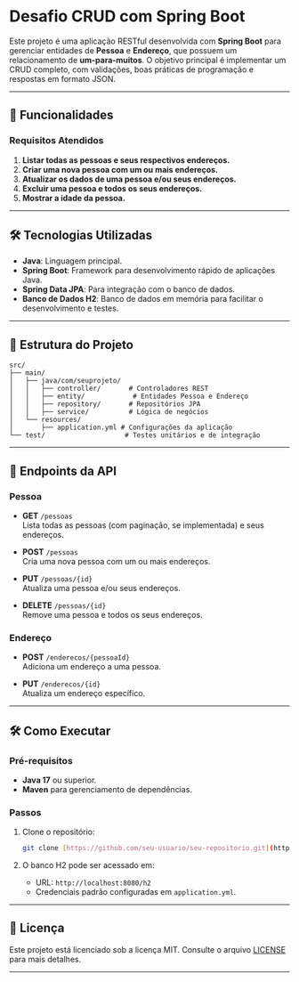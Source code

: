 # Desafio CRUD com Spring Boot

Este projeto é uma aplicação RESTful desenvolvida com **Spring Boot** para gerenciar entidades de **Pessoa** e **Endereço**, que possuem um relacionamento de **um-para-muitos**. O objetivo principal é implementar um CRUD completo, com validações, boas práticas de programação e respostas em formato JSON.

---

## 🚀 Funcionalidades

### Requisitos Atendidos
1. **Listar todas as pessoas e seus respectivos endereços.**
2. **Criar uma nova pessoa com um ou mais endereços.**
3. **Atualizar os dados de uma pessoa e/ou seus endereços.**
4. **Excluir uma pessoa e todos os seus endereços.**
5. **Mostrar a idade da pessoa.**

---

## 🛠️ Tecnologias Utilizadas

- **Java**: Linguagem principal.
- **Spring Boot**: Framework para desenvolvimento rápido de aplicações Java.
- **Spring Data JPA**: Para integração com o banco de dados.
- **Banco de Dados H2**: Banco de dados em memória para facilitar o desenvolvimento e testes.

---

## 📂 Estrutura do Projeto

```
src/
├── main/
│   ├── java/com/seuprojeto/
│   │   ├── controller/       # Controladores REST
│   │   ├── entity/            # Entidades Pessoa e Endereço
│   │   ├── repository/       # Repositórios JPA
│   │   ├── service/          # Lógica de negócios
│   └── resources/
│       ├── application.yml # Configurações da aplicação
└── test/                    # Testes unitários e de integração
```

---

## 📖 Endpoints da API

### Pessoa
- **GET** `/pessoas`  
  Lista todas as pessoas (com paginação, se implementada) e seus endereços.
  
- **POST** `/pessoas`  
  Cria uma nova pessoa com um ou mais endereços.

- **PUT** `/pessoas/{id}`  
  Atualiza uma pessoa e/ou seus endereços.

- **DELETE** `/pessoas/{id}`  
  Remove uma pessoa e todos os seus endereços.

### Endereço
- **POST** `/enderecos/{pessoaId}`  
  Adiciona um endereço a uma pessoa.

- **PUT** `/enderecos/{id}`  
  Atualiza um endereço específico.

---

## 🛠️ Como Executar

### Pré-requisitos
- **Java 17** ou superior.
- **Maven** para gerenciamento de dependências.

### Passos

1. Clone o repositório:
   ```bash
   git clone [https://github.com/seu-usuario/seu-repositorio.git](https://github.com/GabrielSbruzzi/CRUD.git)
   ```

2. O banco H2 pode ser acessado em:
   - URL: `http://localhost:8080/h2`
   - Credenciais padrão configuradas em `application.yml`.

---

## 📜 Licença

Este projeto está licenciado sob a licença MIT. Consulte o arquivo [LICENSE](LICENSE) para mais detalhes. 

--- 
